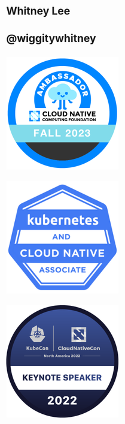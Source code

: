 <!-- .slide: data-background="../img/whitney.jpg"  data-background-size="cover" -->
# Whitney Lee


<!-- .slide: data-background="../img/products/vmware.jpg" data-background-size="contain" -->


<!-- .slide: data-background="../img/products/twitter.png" data-background-size="contain" -->
# @wiggitywhitney


<!-- .slide: class="center" -->

<p style="display:inline-block"><img src="../img/products/cncf-ambassador.png" style="width:300px;height:300px;"></p> <!-- .element: class="fragment" -->

<p style="display:inline-block"><img src="../img/kcna.png" style="width:300px;height:300px;"></p>

<p style="display:inline-block"><img src="../img/keynote-speaker.png" style="width:300px;height:300px;"></p> <!-- .element: class="fragment" -->
